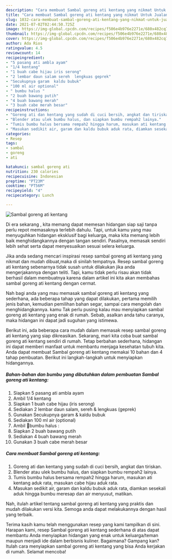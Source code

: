 ```yaml
---
description: "Cara membuat Sambal goreng ati kentang yang nikmat Untuk Jualan"
title: "Cara membuat Sambal goreng ati kentang yang nikmat Untuk Jualan"
slug: 1032-cara-membuat-sambal-goreng-ati-kentang-yang-nikmat-untuk-jualan
date: 2021-07-02T02:44:50.725Z
image: https://img-global.cpcdn.com/recipes/f506e4b976e2271e/680x482cq70/sambal-goreng-ati-kentang-foto-resep-utama.jpg
thumbnail: https://img-global.cpcdn.com/recipes/f506e4b976e2271e/680x482cq70/sambal-goreng-ati-kentang-foto-resep-utama.jpg
cover: https://img-global.cpcdn.com/recipes/f506e4b976e2271e/680x482cq70/sambal-goreng-ati-kentang-foto-resep-utama.jpg
author: Ada Rios
ratingvalue: 4.5
reviewcount: 14
recipeingredient:
- "5 pasang ati ambla ayam"
- "1/4 kentang"
- "1 buah cabe hijau iris serong"
- "2 lembar daun salam sereh  lengkuas geprek"
- "Secukupnya garam  kaldu bubuk"
- "100 ml air optional"
- " bumbu halus "
- "2 buah bawang putih"
- "4 buah bawang merah"
- "3 buah cabe merah besar"
recipeinstructions:
- "Goreng ati dan kentang yang sudah di cuci bersih, angkat dan tiriskan."
- "Blender atau ulek bumbu halus, dan siapkan bumbu rempah2 lainya."
- "Tumis bumbu halus bersama rempah2 hingga harum, masukan ati kentang aduk rata, masukan cabe hijau aduk rata."
- "Masukan sedikit air, garam dan kaldu bubuk aduk rata, diamkan sesekali aduk hingga bumbu meresap dan air menyusut, matikan."
categories:
- Resep
tags:
- sambal
- goreng
- ati

katakunci: sambal goreng ati 
nutrition: 230 calories
recipecuisine: Indonesian
preptime: "PT23M"
cooktime: "PT56M"
recipeyield: "4"
recipecategory: Lunch

---
```



![Sambal goreng ati kentang](https://img-global.cpcdn.com/recipes/f506e4b976e2271e/680x482cq70/sambal-goreng-ati-kentang-foto-resep-utama.jpg)

Di era  sekarang , kita memang dapat memesan hidangan siap saji tanpa perlu repot memasaknya terlebih dahulu. Tapi, untuk kamu yang mau menyuguhkan hidangan eksklusif bagi keluarga, maka kita memang lebih baik menghidangkannya dengan tangan sendiri. Pasalnya, memasak sendiri lebih sehat serta dapat menyesuaikan sesuai selera keluarga.

Jika anda sedang mencari inspirasi resep sambal goreng ati kentang yang nikmat dan mudah dibuat,maka di sinilah tempatnya. Resep sambal goreng ati kentang  sebenarnya tidak susah untuk dilakukan jika anda mengerjakannya dengan teliti. Tapi, kamu tidak perlu risau akan tidak berhasil dalam membuatnya 
karena dalam artikel ini kita akan membahas sambal goreng ati kentang dengan cermat.  



Nah bagi anda yang mau memasak sambal goreng ati kentang yang sederhana, ada beberapa tahap yang dapat dilakukan, pertama memilih jenis bahan, kemudian pemilihan bahan segar, sampai cara mengolah dan menghidangkannya. kamu Tak perlu pusing kalau mau menyiapkan sambal goreng ati kentang yang enak di rumah. Sebab, asalkan anda  tahu caranya, maka hidangan ini dapat jadi suguhan yang istimewa.

Berikut ini, ada beberapa cara mudah dalam memasak resep sambal goreng ati kentang yang siap dikreasikan. Sekarang, mari kita coba buat sambal goreng ati kentang sendiri di rumah. Tetap berbahan sederhana, hidangan ini dapat memberi manfaat untuk membantu menjaga kesehatan tubuh kita. Anda dapat membuat Sambal goreng ati kentang memakai 10 bahan dan 4 tahap pembuatan. Berikut ini langkah-langkah untuk menyiapkan hidangannya.

<!--inarticleads1-->

##### Bahan-bahan dan bumbu yang dibutuhkan dalam pembuatan Sambal goreng ati kentang:

1. Siapkan 5 pasang ati ambla ayam
1. Ambil 1/4 kentang
1. Siapkan 1 buah cabe hijau (iris serong)
1. Sediakan 2 lembar daun salam, sereh &amp; lengkuas (geprek)
1. Gunakan Secukupnya garam &amp; kaldu bubuk
1. Sediakan 100 ml air (optional)
1. Ambil  📍bumbu halus :
1. Siapkan 2 buah bawang putih
1. Sediakan 4 buah bawang merah
1. Gunakan 3 buah cabe merah besar




<!--inarticleads2-->

##### Cara membuat Sambal goreng ati kentang:

1. Goreng ati dan kentang yang sudah di cuci bersih, angkat dan tiriskan.
1. Blender atau ulek bumbu halus, dan siapkan bumbu rempah2 lainya.
1. Tumis bumbu halus bersama rempah2 hingga harum, masukan ati kentang aduk rata, masukan cabe hijau aduk rata.
1. Masukan sedikit air, garam dan kaldu bubuk aduk rata, diamkan sesekali aduk hingga bumbu meresap dan air menyusut, matikan.




Nah, itulah artikel tentang  sambal goreng ati kentang  yang praktis dan mudah dilakukan versi kita. Semoga anda dapat melakukannya dengan hasil yang terbaik. 

Terima kasih kamu telah menggunakan resep yang kami tampilkan di sini. Harapan kami, resep  Sambal goreng ati kentang sederhana di atas dapat membantu Anda menyiapkan hidangan yang enak untuk keluarga/teman maupun menjadi ide dalam berbisnis kuliner. Bagaimana? Gampang kan? Itulah cara menyiapkan sambal goreng ati kentang yang bisa Anda kerjakan di rumah. Selamat mencoba!

